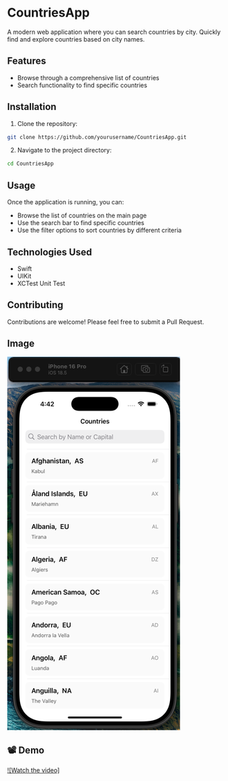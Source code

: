 # CountriesApp
A modern web application where you can search countries by city. Quickly find and explore countries based on city names.

## Features

- Browse through a comprehensive list of countries
- Search functionality to find specific countries


## Installation

1. Clone the repository:
```bash
git clone https://github.com/yourusername/CountriesApp.git
```

2. Navigate to the project directory:
```bash
cd CountriesApp
```


## Usage

Once the application is running, you can:
- Browse the list of countries on the main page
- Use the search bar to find specific countries
- Use the filter options to sort countries by different criteria

## Technologies Used

- Swift 
- UIKit
- XCTest Unit Test

## Contributing

Contributions are welcome! Please feel free to submit a Pull Request.
## Image
![image](https://github.com/Enkee-U/CountriesApp/blob/dac8321d006726a6e37c8d914fe0fa537a26d3ea/Counties%20App.jpg)
## 📽 Demo
[![Watch the video]](https://vimeo.com/1094217256)
